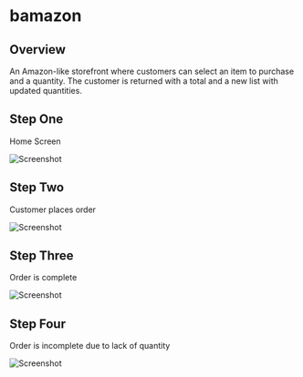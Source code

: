 # bamazon

## Overview

An Amazon-like storefront where customers can select an item to purchase and a quantity. The customer is returned with a total and a new list with updated quantities.

## Step One

Home Screen

![Screenshot](view.png)

## Step Two

Customer places order

![Screenshot](customer_order.png)

## Step Three

Order is complete

![Screenshot](customer_orderComplete.png)

## Step Four

Order is incomplete due to lack of quantity

![Screenshot](customer_orderIncomplete.png)